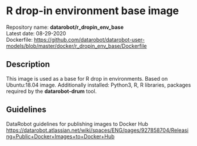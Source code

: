 # R drop-in environment base image
Repository name: **datarobot/r_dropin_env_base**  
Latest date: 08-29-2020  
Dockerfile: https://github.com/datarobot/datarobot-user-models/blob/master/docker/r_dropin_env_base/Dockerfile

## Description
This image is used as a base for R drop in environments. 
Based on Ubuntu:18.04 image. Additionally installed: Python3, R, R libraries, packages required by the **datarobot-drum** tool.

## Guidelines
DataRobot guidelines for publishing images to Docker Hub
https://datarobot.atlassian.net/wiki/spaces/ENG/pages/927858704/Releasing+Public+Docker+Images+to+Docker+Hub